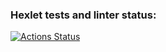 ### Hexlet tests and linter status:
[![Actions Status](https://github.com/NadyaPod/python-project-49/actions/workflows/hexlet-check.yml/badge.svg)](https://github.com/NadyaPod/python-project-49/actions)
